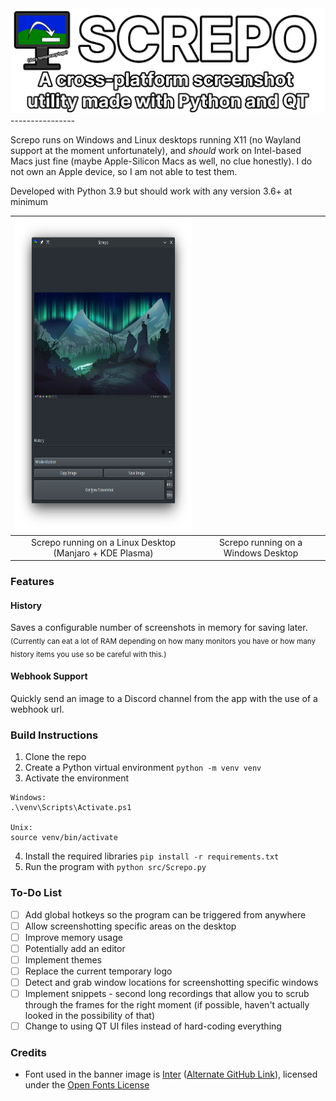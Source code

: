 <img alt="Screpo - A cross-platform screenshot utility made with Python and QT." width="600" src="images/screpo_banner.png"/>
----------------

Screpo runs on Windows and Linux desktops running X11 (no Wayland support at the moment unfortunately), and *should* work on Intel-based Macs just fine (maybe Apple-Silicon Macs as well, no clue honestly).
I do not own an Apple device, so I am not able to test them.

Developed with Python 3.9 but should work with any version 3.6+ at minimum

| <img alt="A screenshot of the Screpo user interface running on a Linux desktop." height="500" src="images/screpo_linux.png"/> |                                       |
|:-----------------------------------------------------------------------------------------------------------------------------:|:-------------------------------------:|
|                                  Screpo running on a Linux Desktop<br>(Manjaro + KDE Plasma)                                  |  Screpo running on a Windows Desktop  |



<!-- Add a Windows screenshot as well -->

### Features
#### History
Saves a configurable number of screenshots in memory for saving later. <br>
<sub>(Currently can eat a lot of RAM depending on how many monitors you have or how many history items you use so be careful with this.)</sub>

#### Webhook Support
Quickly send an image to a Discord channel from the app with the use of a webhook url.

### Build Instructions
1. Clone the repo
2. Create a Python virtual environment
`python -m venv venv`
3. Activate the environment
```
Windows:
.\venv\Scripts\Activate.ps1

Unix:
source venv/bin/activate
```
4. Install the required libraries
`pip install -r requirements.txt`
5. Run the program with
`python src/Screpo.py`


### To-Do List
- [ ] Add global hotkeys so the program can be triggered from anywhere
- [ ] Allow screenshotting specific areas on the desktop 
- [ ] Improve memory usage
- [ ] Potentially add an editor
- [ ] Implement themes
- [ ] Replace the current temporary logo
- [ ] Detect and grab window locations for screenshotting specific windows
- [ ] Implement snippets - second long recordings that allow you to scrub through the frames for the right moment (if possible, haven't actually looked in the possibility of that)
- [ ] Change to using QT UI files instead of hard-coding everything

### Credits
- Font used in the banner image is [Inter](https://fonts.google.com/specimen/Inter) ([Alternate GitHub Link](https://github.com/rsms/inter/)), licensed under the [Open Fonts License](https://scripts.sil.org/cms/scripts/page.php?site_id=nrsi&id=OFL) 
